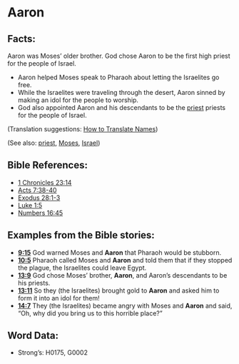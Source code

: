 # Aaron

## Facts:

Aaron was Moses’ older brother. God chose Aaron to be the first high priest for the people of Israel.

* Aaron helped Moses speak to Pharaoh about letting the Israelites go free.
* While the Israelites were traveling through the desert, Aaron sinned by making an idol for the people to worship.
* God also appointed Aaron and his descendants to be the [priest](../kt/priest.md) priests for the people of Israel.

(Translation suggestions: [How to Translate Names](../../translate/translate-names))

(See also: [priest](../kt/priest.md), [Moses](../names/moses.md), [Israel](../kt/israel.md))

## Bible References:

* [1 Chronicles 23:14](rc://en/tn/help/1ch/23/14)
* [Acts 7:38-40](rc://en/tn/help/act/07/38)
* [Exodus 28:1-3](rc://en/tn/help/exo/28/01)
* [Luke 1:5](rc://en/tn/help/luk/01/05)
* [Numbers 16:45](rc://en/tn/help/num/16/45)

## Examples from the Bible stories:

* __[9:15](rc://en/tn/help/obs/09/15)__ God warned Moses and __Aaron__ that Pharaoh would be stubborn.
* __[10:5](rc://en/tn/help/obs/10/05)__ Pharaoh called Moses and __Aaron__ and told them that if they stopped the plague, the Israelites could leave Egypt.
* __[13:9](rc://en/tn/help/obs/13/09)__ God chose Moses’ brother, __Aaron__, and Aaron’s descendants to be his priests.
* __[13:11](rc://en/tn/help/obs/13/11)__ So they (the Israelites) brought gold to __Aaron__ and asked him to form it into an idol for them!
* __[14:7](rc://en/tn/help/obs/14/07)__ They (the Israelites) became angry with Moses and __Aaron__ and said, “Oh, why did you bring us to this horrible place?”

## Word Data:

* Strong’s: H0175, G0002

